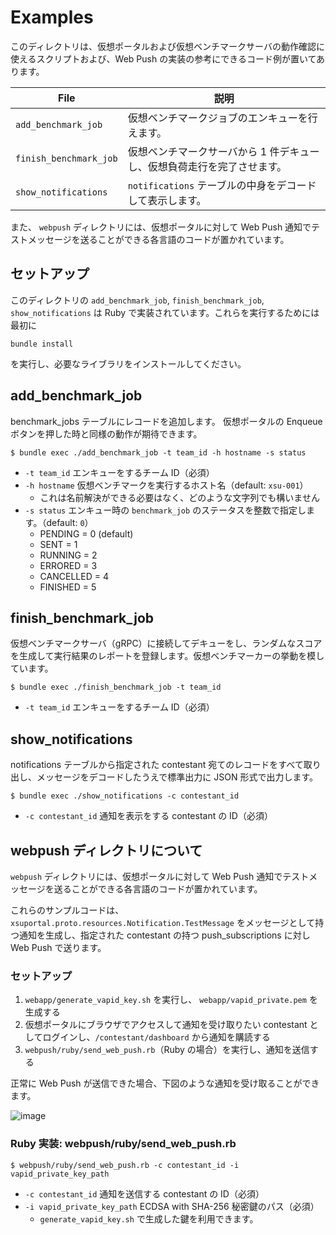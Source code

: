 # Examples

このディレクトリは、仮想ポータルおよび仮想ベンチマークサーバの動作確認に使えるスクリプトおよび、Web Push の実装の参考にできるコード例が置いてあります。

| File                   | 説明                                                                    |
| ---------------------- | ----------------------------------------------------------------------- |
| `add_benchmark_job`    | 仮想ベンチマークジョブのエンキューを行えます。                          |
| `finish_benchmark_job` | 仮想ベンチマークサーバから 1 件デキューし、仮想負荷走行を完了させます。 |
| `show_notifications`   | `notifications` テーブルの中身をデコードして表示します。                |

また、 `webpush` ディレクトリには、仮想ポータルに対して Web Push 通知でテストメッセージを送ることができる各言語のコードが置かれています。

## セットアップ

このディレクトリの `add_benchmark_job`, `finish_benchmark_job`, `show_notifications` は Ruby で実装されています。これらを実行するためには最初に

```
bundle install
```

を実行し、必要なライブラリをインストールしてください。

## add_benchmark_job

benchmark_jobs テーブルにレコードを追加します。 仮想ポータルの Enqueue ボタンを押した時と同様の動作が期待できます。

```
$ bundle exec ./add_benchmark_job -t team_id -h hostname -s status
```

- `-t team_id` エンキューをするチーム ID（必須）
- `-h hostname` 仮想ベンチマークを実行するホスト名（default: `xsu-001`）
  - これは名前解決ができる必要はなく、どのような文字列でも構いません
- `-s status` エンキュー時の `benchmark_job` のステータスを整数で指定します。（default: `0`）
  - PENDING = 0 (default)
  - SENT = 1
  - RUNNING = 2
  - ERRORED = 3
  - CANCELLED = 4
  - FINISHED = 5

## finish_benchmark_job

仮想ベンチマークサーバ（gRPC）に接続してデキューをし、ランダムなスコアを生成して実行結果のレポートを登録します。仮想ベンチマーカーの挙動を模しています。

```
$ bundle exec ./finish_benchmark_job -t team_id
```

- `-t team_id` エンキューをするチーム ID（必須）

## show_notifications

notifications テーブルから指定された contestant 宛てのレコードをすべて取り出し、メッセージをデコードしたうえで標準出力に JSON 形式で出力します。

```
$ bundle exec ./show_notifications -c contestant_id
```

- `-c contestant_id` 通知を表示をする contestant の ID（必須）

## webpush ディレクトリについて

`webpush` ディレクトリには、仮想ポータルに対して Web Push 通知でテストメッセージを送ることができる各言語のコードが置かれています。

これらのサンプルコードは、 `xsuportal.proto.resources.Notification.TestMessage` をメッセージとして持つ通知を生成し、指定された contestant の持つ push_subscriptions に対し Web Push で送ります。

### セットアップ

1. `webapp/generate_vapid_key.sh` を実行し、 `webapp/vapid_private.pem` を生成する
2. 仮想ポータルにブラウザでアクセスして通知を受け取りたい contestant としてログインし、`/contestant/dashboard` から通知を購読する
3. `webpush/ruby/send_web_push.rb`（Ruby の場合）を実行し、通知を送信する

正常に Web Push が送信できた場合、下図のような通知を受け取ることができます。

![image](https://user-images.githubusercontent.com/20384/94367612-d8064880-011a-11eb-8b21-495b1824de91.png)

### Ruby 実装: webpush/ruby/send_web_push.rb

```
$ webpush/ruby/send_web_push.rb -c contestant_id -i vapid_private_key_path
```

- `-c contestant_id` 通知を送信する contestant の ID（必須）
- `-i vapid_private_key_path` ECDSA with SHA-256 秘密鍵のパス（必須）
  - `generate_vapid_key.sh` で生成した鍵を利用できます。
